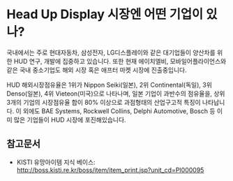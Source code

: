 # Head Up Display 시장엔 어떤 기업이 있나?

국내에서는 주로 현대자동차, 삼성전자, LG디스플레이와 같은 대기업들이 양산차를 위한 HUD 연구, 개발에 집중하고 있습니다. 
또한 현재 에이치엘비, 모바일어플라이언스와 같은 국내 중소기업도 해외 시장 혹은 애프터 마켓 시장에 진출중입니다. 

HUD 해외시장점유율은 1위가 Nippon Seiki(일본), 2위 Continental(독일), 3위 Denso(일본), 4위 Vieteon(미국)으로 나타나며, 
일본 기업이 과반수의 점유율을, 상위 3개의 기업의 시장점유율 합이 80% 이상으로 과점형태의 산업구고적 특징이 나타납니다. 
이 외에도 BAE Systems, Rockwell Collins, Delphi Automotive, Bosch 등 이미 많은 기업들이 HUD 시장에 포진해있습니다. 


## 참고문서
- KISTI 유망아이템 지식 베이스: http://boss.kisti.re.kr/boss/item/item_print.jsp?unit_cd=PI000095